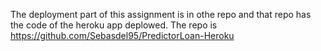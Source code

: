 The deployment part of this assignment is in othe repo and that repo has the code of the heroku app deplowed.
The repo is https://github.com/Sebasdel95/PredictorLoan-Heroku
